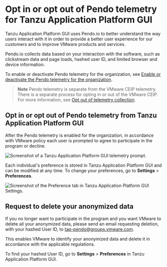 # Opt in or opt out of Pendo telemetry for Tanzu Application Platform GUI

<!-- This topic must be accessible from https://docs.vmware.com/en/VMware-Tanzu-Application-Platform/1.5/tap/tap-portal-telemetry.html -->

Tanzu Application Platform GUI uses Pendo.io to better understand the way users interact with it in
order to provide a better user experience for our customers and to improve VMware products and services.

Pendo.io collects data based on your interaction with the software, such as clickstream data and page
loads, hashed user ID, and limited browser and device information.

To enable or deactivate Pendo telemetry for the organization, see
[Enable or deactivate the Pendo telemetry for the organization](opting-out-telemetry.hbs.md#nbl-or-dsbl-pendo-for-org).

> **Note** Pendo telemetry is separate from the VMware CEIP telemetry.
> There is a separate process for opting in or out of the VMware CEIP. For more information, see
> [Opt out of telemetry collection](opting-out-telemetry.hbs.md).

## <a id="opt-in-or-out"></a> Opt in or opt out of Pendo telemetry from Tanzu Application Platform GUI

After the Pendo telemetry is enabled for the organization, in accordance with VMware policy each user
is prompted to agree to participate in the program or decline.

  ![Screenshot of a Tanzu Application Platform GUI telemetry prompt.](tap-gui/images/tap-gui-telemetry-prompt.png)

Each individual's preference is stored in Tanzu Application Platform GUI and can be modified at any
time. To change your preferences, go to **Settings** > **Preferences**.

  ![Screenshot of the Preference tab in Tanzu Application Platform GUI Settings.](tap-gui/images/tap-gui-telemetry-preferences.png)

## <a id="delete-anon-data"></a> Request to delete your anonymized data

If you no longer want to participate in the program and you want VMware to delete all your anonymized
data, please send an email requesting deletion, with your hashed User ID, to
[tap-pendo@groups.vmware.com](mailto:tap-pendo@groups.vmware.com).

This enables VMware to identify your anonymized data and delete it in accordance with the applicable
regulations.

To find your hashed User ID, go to **Settings** > **Preferences** in Tanzu Application Platform GUI.